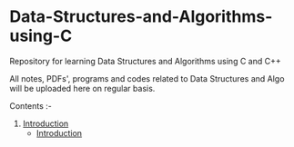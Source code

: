 # Data-Structures-and-Algorithms-using-C
Repository for learning Data Structures and Algorithms using C and C++

All notes, PDFs', programs and codes related to Data Structures and Algo will be uploaded here on regular basis. 

Contents :- 
1. [Introduction](/Introduction)
    - [Introduction](/Introduction/1.Introduction.md)
